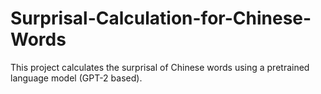 # Surprisal-Calculation-for-Chinese-Words
This project calculates the surprisal of Chinese words using a pretrained language model (GPT-2 based).
